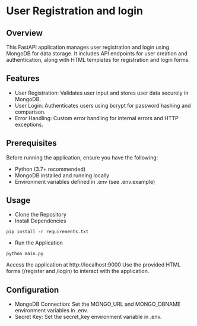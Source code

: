 # User Registration and login

## Overview
This FastAPI application manages user registration and login using MongoDB for data storage. It includes API endpoints for user creation and authentication, along with HTML templates for registration and login forms.
## Features
- User Registration: Validates user input and stores user data securely in MongoDB.
- User Login: Authenticates users using bcrypt for password hashing and comparison.
- Error Handling: Custom error handling for internal errors and HTTP exceptions.

## Prerequisites
Before running the application, ensure you have the following:
- Python (3.7+ recommended)
- MongoDB installed and running locally
- Environment variables defined in .env (see .env.example)

## Usage
- Clone the Repository
- Install Dependencies
```
pip install -r requirements.txt
```
- Run the Application
```
python main.py
```
Access the application at http://localhost:9000
Use the provided HTML forms (/register and /login) to interact with the application.

## Configuration
- MongoDB Connection: Set the MONGO_URL and MONGO_DBNAME environment variables in .env.
- Secret Key: Set the secret_key environment variable in .env.




